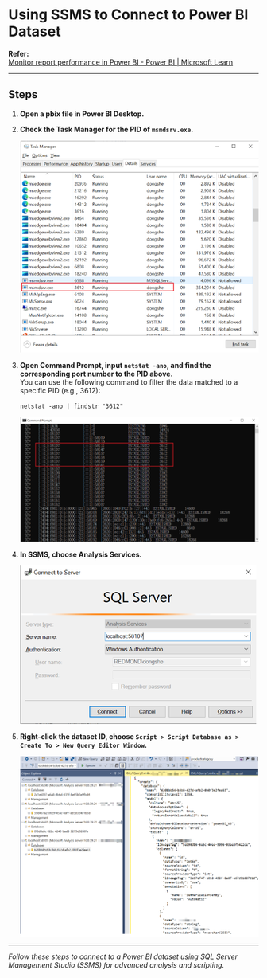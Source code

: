 # Using SSMS to Connect to Power BI Dataset

**Refer:**  
[Monitor report performance in Power BI - Power BI | Microsoft Learn](https://learn.microsoft.com/en-us/power-bi/guidance/monitor-report-performance)

---

## Steps

1. **Open a pbix file in Power BI Desktop.**
2. **Check the Task Manager for the PID of `msmdsrv.exe`.**

   ![Task Manager showing msmdsrv.exe PID](../Image/Image1.png)

3. **Open Command Prompt, input `netstat -ano`, and find the corresponding port number to the PID above.**  
   You can use the following command to filter the data matched to a specific PID (e.g., 3612):

   ```
   netstat -ano | findstr "3612"
   ```

   ![Command Prompt showing netstat output filtered by PID](../Image/Image2.png)

4. **In SSMS, choose Analysis Services.**

   ![SSMS Connect to Server dialog](../Image/Image3.png)

5. **Right-click the dataset ID, choose `Script > Script Database as > Create To > New Query Editor Window`.**

   ![SSMS scripting database as create](../Image/Image4.png)

---

*Follow these steps to connect to a Power BI dataset using SQL Server Management Studio (SSMS) for advanced analysis and scripting.*
